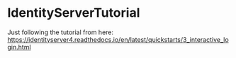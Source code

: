 # IdentityServerTutorial
Just following the tutorial from here: https://identityserver4.readthedocs.io/en/latest/quickstarts/3_interactive_login.html
